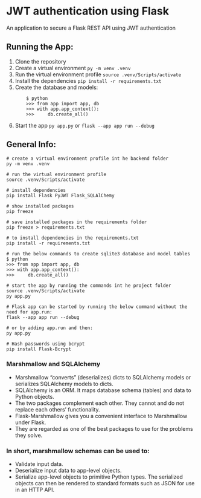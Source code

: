 # JWT authentication using Flask
An application to secure a Flask REST API using JWT authentication

## Running the App:
1. Clone the repository
2. Create a virtual environment `py -m venv .venv`
3. Run the virtual environment profile `source .venv/Scripts/activate`
4. Install the dependencies `pip install -r requirements.txt`
5. Create the database and models:
    ```
        $ python
        >>> from app import app, db
        >>> with app.app_context():
        >>>     db.create_all()
    ```
6. Start the app `py app.py` or `flask --app app run --debug`

## General Info:
```
# create a virtual environment profile int he backend folder
py -m venv .venv
```

```
# run the virtual environment profile
source .venv/Scripts/activate
```

```
# install dependencies
pip install Flask PyJWT Flask_SQLAlChemy
```

```
# show installed packages
pip freeze

# save installed packages in the requirements folder
pip freeze > requirements.txt

# to install dependencies in the requirements.txt
pip install -r requirements.txt
```

```
# run the below commands to create sqlite3 database and model tables
$ python
>>> from app import app, db
>>> with app.app_context():
>>>     db.create_all()
```

```
# start the app by running the commands int he project folder
source .venv/Scripts/activate
py app.py
```

```
# Flask app can be started by running the below command without the need for app.run:
flask --app app run --debug

# or by adding app.run and then:
py app.py
```

```
# Hash passwords using bcrypt
pip install Flask-Bcrypt
```

### Marshmallow and SQLAlchemy
- Marshmallow “converts” (deserializes) dicts to SQLAlchemy models or serializes SQLAlchemy models to dicts.
- SQLAlchemy is an ORM. It maps database schema (tables) and data to Python objects.
- The two packages complement each other. They cannot and do not replace each others’ functionality.
- Flask-Marshmallow gives you a convenient interface to Marshmallow under Flask.
- They are regarded as one of the best packages to use for the problems they solve.

### In short, marshmallow schemas can be used to:
- Validate input data.
- Deserialize input data to app-level objects.
- Serialize app-level objects to primitive Python types. The serialized objects can then be rendered to standard formats such as JSON for use in an HTTP API.

